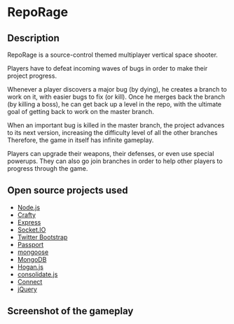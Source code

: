# RepoRage

## Description
RepoRage is a source-control themed multiplayer vertical space shooter.

Players have to defeat incoming waves of bugs in order to make their project progress.

Whenever a player discovers a major bug (by dying), he creates a branch to work on it, with easier bugs to fix (or kill). Once he merges back the branch (by killing a boss), he can get back up a level in the repo, with the ultimate goal of getting back to work on the master branch.

When an important bug is killed in the master branch, the project advances to its next version, increasing the difficulty level of all the other branches Therefore, the game in itself has infinite gameplay.

Players can upgrade their weapons, their defenses, or even use special powerups. They can also go join branches in order to help other players to progress through the game.

## Open source projects used
* [Node.js](http://nodejs.org/)
* [Crafty](http://craftyjs.com/)
* [Express](http://expressjs.com/)
* [Socket.IO](http://socket.io/)
* [Twitter Bootstrap](http://twitter.github.com/bootstrap/)
* [Passport](http://passportjs.org/)
* [mongoose](http://mongoosejs.com/)
* [MongoDB](http://www.mongodb.org/)
* [Hogan.js](https://github.com/twitter/hogan.js)
* [consolidate.js](https://github.com/visionmedia/consolidate.js)
* [Connect](http://www.senchalabs.org/connect/)
* [jQuery](http://jquery.com/)

## Screenshot of the gameplay